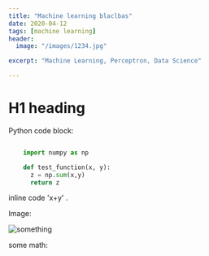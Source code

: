```yaml
---
title: "Machine learning blaclbas"
date: 2020-04-12
tags: [machine learning]
header:
  image: "/images/1234.jpg"

excerpt: "Machine Learning, Perceptron, Data Science"

---
```


# H1 heading

Python code block:

```python

    import numpy as np

    def test_function(x, y):
      z = np.sum(x,y)
      return z

```


inline code 'x+y' .


Image:

<img src="{{ site.url }}{{ site.baseurl }}/images/1234.jpg" alt="something">


some math:
